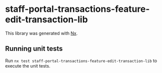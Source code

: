# staff-portal-transactions-feature-edit-transaction-lib

This library was generated with [Nx](https://nx.dev).

## Running unit tests

Run `nx test staff-portal-transactions-feature-edit-transaction-lib` to execute the unit tests.
